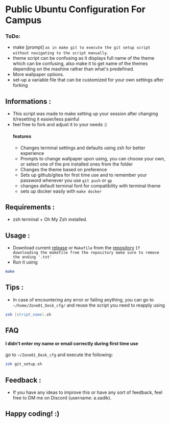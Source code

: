 # Public Ubuntu Configuration For Campus
### ToDo:
- make [prompt] `as in make git to execute the git setup script without navigating to the script manually`.
- theme script can be confusing as it displays full name of the theme which can be confusing, also make it to get name of the themes depending on the mashine rather than what's predefined.
- More wallpaper options.
- set-up a variable file that can be customized for your own settings after forking
## Informations :
   - This script was made to make setting up your session after changing it/resetting it easier/less painful
   - feel free to fork and adjust it to your needs :)
        ####    features
        + Changes terminal settings and defaults using zsh for better experience
        + Prompts to change wallpaper upon using, you can choose your own, or select one of the pre installed ones from the folder
        + Changes the theme based on preference
        + Sets up github/gitea for first time use and to remember your password whenever you use `git push` or `gp`
        + changes default terminal font for compatibility with terminal theme
        + sets up docker easily with `make docker`

## Requirements :
- zsh terminal + Oh My Zsh installed.
  
## Usage :
- Download current [release](https://github.com/AmineS530/Config-maker/releases) or `Makefile` from the [repository](https://github.com/AmineS530/Config-maker/blob/main/Makefile)
  `If downloading the makefile from the repository make sure to remove the ending '.txt'`
- Run it using
```zsh
make
```

## Tips :
- In case of encountering any error or failing anything, you can go to `~/home/Zone01_Desk_cfg/` and reuse the script you need to reapply using
```zsh
zsh [stript_name].sh
```

## FAQ

#### I didn't enter my name or email correctly during first time use

go to `~/Zone01_Desk_cfg` and execute the following:
```zsh
zsh git_setup.sh
```

## Feedback :
- If you have any ideas to improve this or have any sort of feedback, feel free to DM me on Discord (username: a.sadik).

## **Happy coding!** :)
